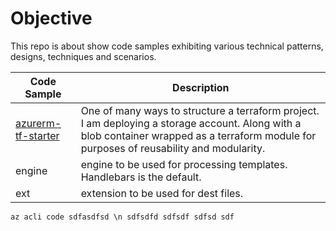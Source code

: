 # Objective

This repo is about show code samples exhibiting various technical patterns, designs, techniques and scenarios. 



| Code Sample | Description |
| ------ | ----------- |
| [azurerm-tf-starter](https://github.com/RoyKimYYZ/az-terraform-cicd/tree/main/azurerm-tf-starter)   | One of many ways to structure a terraform project. I am deploying a storage account. Along with a blob container wrapped as a terraform module for purposes of reusability and modularity. |
| engine | engine to be used for processing templates. Handlebars is the default. |
| ext    | extension to be used for dest files. |

` az acli code
sdfasdfsd
\n
sdfsdfd
sdfsdf
sdfsd
sdf
 `


